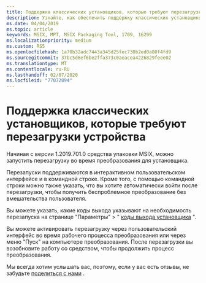 ```yaml
---
title: Поддержка классических установщиков, которые требуют перезагрузки устройства
description: Узнайте, как обеспечить поддержку классических установщиков, которые требуют перезагрузки устройства.
ms.date: 04/04/2019
ms.topic: article
keywords: MSIX, MPT, MSIX Packaging Tool, 1709, 16299
ms.localizationpriority: medium
ms.custom: RS5
ms.openlocfilehash: 1a70b32adc7443a345d25fec730b2ed0a80f4fd9
ms.sourcegitcommit: 37bc5d6ef6be2ffa373c0aeacea4226829feee02
ms.translationtype: MT
ms.contentlocale: ru-RU
ms.lasthandoff: 02/07/2020
ms.locfileid: "77072894"
---
```

# <a name="support-for-desktop-installers-that-require-device-restart"></a>Поддержка классических установщиков, которые требуют перезагрузки устройства

Начиная с версии 1.2019.701.0 средства упаковки MSIX, можно запустить перезагрузку во время преобразования для установщика.

Перезапуски поддерживаются в интерактивном пользовательском интерфейсе и в командной строке. Кроме того, с помощью командной строки можно также указать, что вы хотите автоматически войти после перезагрузки, чтобы получить беспроблемное преобразование без вмешательства пользователя. 

Вы можете указать, какие коды выхода указывают на необходимость перезапуска на странице "Параметры" > " [коды выхода установщика](tool-best-practices.md#other-settings) ". 

Вы можете активировать перезагрузку через пользовательский интерфейс во время рабочего процесса преобразования или через меню &quot;Пуск&quot; на компьютере преобразования. После перезагрузки вы возобновите работу со средством, чтобы продолжить процесс преобразования.

Мы всегда хотим услышать вас, поэтому, если у вас есть отзывы, не забудьте [поделиться с нами](https://docs.microsoft.com/windows/msix/packaging-tool/insider-program#share-your-feedback) .

